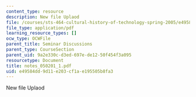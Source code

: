 ```yaml
---
content_type: resource
description: New file Uplaod
file: /courses/sts-464-cultural-history-of-technology-spring-2005/e49584dd9d11e203cf1ae195505b8fa3_notes_050201_1.pdf
file_type: application/pdf
learning_resource_types: []
ocw_type: OCWFile
parent_title: Seminar Discussions
parent_type: CourseSection
parent_uid: 9a2e330c-d3ed-697e-de12-50f454f3a095
resourcetype: Document
title: notes_050201_1.pdf
uid: e49584dd-9d11-e203-cf1a-e195505b8fa3
---
```

New file Uplaod

